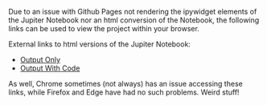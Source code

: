 Due to an issue with Github Pages not rendering the ipywidget elements of the Jupiter Notebook nor an html conversion of the Notebook, the following links can be used to view the project within your browser. 

External links to html versions of the Jupiter Notebook:

* [Output Only](https://shanemcbryde-atriskstudents.on.drv.tw/html/Predicting-Academic-Performance-Output-Only.html)
* [Output With Code](https://shanemcbryde-atriskstudents.on.drv.tw/html/Predicting-Academic-Performance-With-Code.html)

As well, Chrome sometimes (not always) has an issue accessing these links, while Firefox and Edge have had no such problems. Weird stuff!
